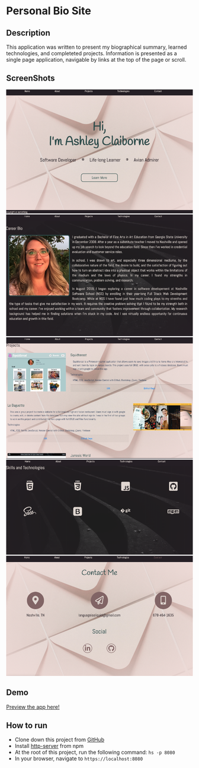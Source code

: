 # Personal Bio Site 

## Description

This application was written to present my biographical summary, learned technologies, and completeted projects. Information is presented as a single page application, navigable by links at the top of the page or scroll. 

## ScreenShots
![personal site home](https://raw.githubusercontent.com/aclai4067/personal-bio-site/master/assets/screenshots/personal-site-home.png)
![personal site bio](https://raw.githubusercontent.com/aclai4067/personal-bio-site/master/assets/screenshots/personal-site-about.png)
![personal site projects](https://raw.githubusercontent.com/aclai4067/personal-bio-site/master/assets/screenshots/personal-site-projects.png)
![personal site technologies](https://raw.githubusercontent.com/aclai4067/personal-bio-site/master/assets/screenshots/personal-site-technologies.png)
![personal site contact](https://raw.githubusercontent.com/aclai4067/personal-bio-site/master/assets/screenshots/personal-site-contact.png)


## Demo
[Preview the app here!](https://personal-site-a4c8c.firebaseapp.com/)

## How to run
* Clone down this project from [GitHub](https://github.com/aclai4067/personal-bio-site)
* Install [http-server](https://npmjs.com/package/http-server) from npm
* At the root of this project, run the following command: `hs -p 8080`
* In your browser, navigate to `https://localhost:8080`

